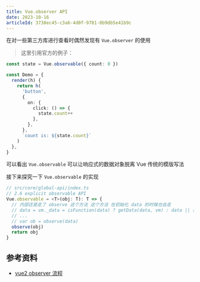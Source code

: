 ```yaml
---
title: Vue.observer API
date: 2023-10-16
articleId: 3738ec45-c3a6-4d0f-9781-0b9db5e41b9c
---
```


在对一些第三方库进行查看时偶然发现有 `Vue.observer` 的使用

> 这里引用官方的例子：

```ts
const state = Vue.observable({ count: 0 })

const Demo = {
  render(h) {
    return h(
      'button',
      {
        on: {
          click: () => {
            state.count++
          },
        },
      },
      `count is: ${state.count}`
    )
  },
}
```

可以看出 `Vue.observable` 可以让响应式的数据对象脱离 Vue 传统的模版写法

接下来探究一下 `Vue.observable` 的实现

```ts
// src/core/global-api/index.ts
// 2.6 explicit observable API
Vue.observable = <T>(obj: T): T => {
  // 内部还是走了 observe 这个方法 这个方法 在初始化 data 的时候也会走
  // data = vm._data = isFunction(data) ? getData(data, vm) : data || {}
  // ...
  // var ob = observe(data)
  observe(obj)
  return obj
}
```

## 参考资料

- [vue2 observer 流程](./vue2-observer.md)
